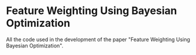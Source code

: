 # Feature Weighting Using Bayesian Optimization
All the code used in the development of the paper "Feature Weighting Using Bayesian Optimization".